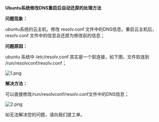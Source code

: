 **Ubuntu系统修改DNS重启后自动还原的处理方法**

**问题现象：**

ubuntu系统的云主机，修改 resolv.conf 文件中的DNS信息，重启云主机后， resolv.conf 文件中的信息会还原为修改前的信息；

**问题原因：**

ubuntu 系统中 /etc/resolv.conf 其实是一个软连接，如下图，文件软连到 /run/resolvconf/resolv.conf；

![1.png](https://img1.jcloudcs.com/cms/a3119791-2efd-4093-87b8-f50f847b7fa620180709145524.png)

**解决方法：**

可以直接修改/run/resolvconf/resolv.conf文件中的DNS信息；

![2.png](https://img1.jcloudcs.com/cms/7bf83fc7-11e1-4c50-8ff7-70481e0f424c20180709145607.png)

如无法解决您的问题，请向我们提工单。